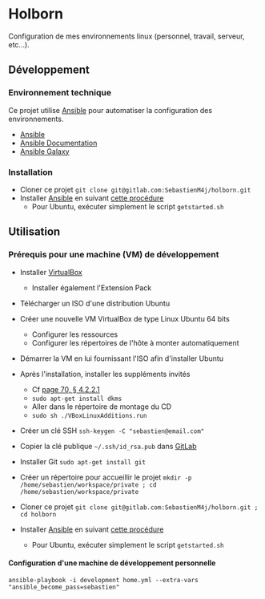 Holborn
=======

Configuration de mes environnements linux (personnel, travail, serveur, etc...).


Développement
-------------

### Environnement technique

Ce projet utilise [Ansible](https://www.ansible.com/) pour automatiser la configuration des environnements.

* [Ansible](https://www.ansible.com/)
* [Ansible Documentation](http://docs.ansible.com/)
* [Ansible Galaxy](https://galaxy.ansible.com/)

### Installation

* Cloner ce projet `git clone git@gitlab.com:SebastienM4j/holborn.git`
* Installer [Ansible](https://www.ansible.com/) en suivant [cette procédure](http://docs.ansible.com/ansible/intro_installation.html)
    * Pour Ubuntu, exécuter simplement le script `getstarted.sh`


Utilisation
-----------

### Prérequis pour une machine (VM) de développement

* Installer [VirtualBox](https://www.virtualbox.org/wiki/Downloads)
    * Installer également l'Extension Pack
* Télécharger un ISO d'une distribution Ubuntu
* Créer une nouvelle VM VirtualBox de type Linux Ubuntu 64 bits
    * Configurer les ressources
    * Configurer les répertoires de l'hôte à monter automatiquement
* Démarrer la VM en lui fournissant l'ISO afin d'installer Ubuntu
* Après l'installation, installer les suppléments invités
    * Cf [page 70, § 4.2.2.1](http://download.virtualbox.org/virtualbox/UserManual_fr_FR.pdf)
    * `sudo apt-get install dkms`
    * Aller dans le répertoire de montage du CD
    * `sudo sh ./VBoxLinuxAdditions.run`

* Créer un clé SSH `ssh-keygen -C "sebastien@email.com"`
* Copier la clé publique `~/.ssh/id_rsa.pub` dans [GitLab](https://gitlab.com/profile/keys)

* Installer Git `sudo apt-get install git`
* Créer un répertoire pour accueillir le projet `mkdir -p /home/sebastien/workspace/private ; cd /home/sebastien/workspace/private`
* Cloner ce projet `git clone git@gitlab.com:SebastienM4j/holborn.git ; cd holborn`
* Installer [Ansible](https://www.ansible.com/) en suivant [cette procédure](http://docs.ansible.com/ansible/intro_installation.html)
    * Pour Ubuntu, exécuter simplement le script `getstarted.sh`

#### Configuration d'une machine de développement personnelle

`ansible-playbook -i development home.yml --extra-vars "ansible_become_pass=sebastien"`

